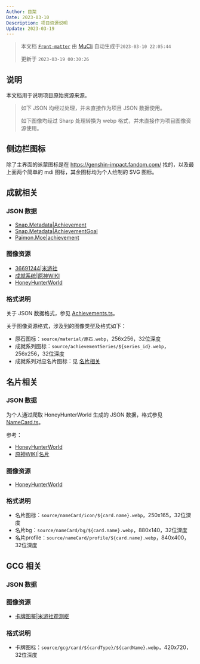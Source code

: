 ```yaml
---
Author: 目棃
Date: 2023-03-10
Description: 项目资源说明
Update: 2023-03-19
---
```


> 本文档 [`Front-matter`](https://github.com/BTMuli/Mucli#FrontMatter) 由 [MuCli](https://github.com/BTMuli/Mucli) 自动生成于`2023-03-10 22:05:44`
> 
> 更新于 `2023-03-19 00:30:26`

## 说明

本文档用于说明项目原始资源来源。

> 如下 JSON 均经过处理，并未直接作为项目 JSON 数据使用。
> 
> 如下图像均经过 Sharp 处理转换为 webp 格式，并未直接作为项目图像资源使用。

## 侧边栏图标

除了主界面的派蒙图标是在 https://genshin-impact.fandom.com/ 找的，以及最上面两个简单的 mdi 图标，其余图标均为个人绘制的 SVG 图标。

## 成就相关

### JSON 数据

- [Snap.Metadata|Achievement](https://github.com/DGP-Studio/Snap.Metadata/blob/main/Output/CHS/Achievement.json)
- [Snap.Metadata|AchievementGoal](https://github.com/DGP-Studio/Snap.Metadata/blob/main/Output/CHS/AchievementGoal.json)
- [Paimon.Moe|achievement](https://github.com/MadeBaruna/paimon-moe/blob/main/src/data/achievement/zh.json)

### 图像资源

- [36691244|米游社](https://www.miyoushe.com/ys/article/36691244)
- [成就系统|原神WIKI](https://wiki.biligame.com/ys/%E6%88%90%E5%B0%B1%E7%B3%BB%E7%BB%9F)
- [HoneyHunterWorld](https://genshin.honeyhunterworld.com/?lang=EN)

### 格式说明

关于 JSON 数据格式，参见 [Achievements.ts](https://github.com/BTMuli/Tauri.Genshin/blob/master/src/interface/Achievements.ts)。

关于图像资源格式，涉及到的图像类型及格式如下：

- 原石图标：`source/material/原石.webp`，256x256，32位深度
- 成就系列图标：`source/achievementSeries/${series_id}.webp`，256x256，32位深度
- 成就系列对应名片图标：见 [名片相关](#名片相关)

## 名片相关

### JSON 数据

为个人通过爬取 HoneyHunterWorld 生成的 JSON 数据，格式参见 [NameCard.ts](https://github.com/BTMuli/Tauri.Genshin/blob/master/src/interface/NameCard.ts)。

参考：

- [HoneyHunterWorld](https://genshin.honeyhunterworld.com/?lang=CHS)
- [原神WIKI|名片](https://wiki.biligame.com/ys/%E5%90%8D%E7%89%87)

### 图像资源

- [HoneyHunterWorld](https://genshin.honeyhunterworld.com/?lang=EN)

### 格式说明

- 名片图标：`source/nameCard/icon/${card.name}.webp`，250x165，32位深度
- 名片bg：`source/nameCard/bg/${card.name}.webp`，880x140，32位深度
- 名片profile：`source/nameCard/profile/${card.name}.webp`，840x400，32位深度

## GCG 相关

### JSON 数据

### 图像资源

- [卡牌图鉴|米游社观测枢](https://bbs.mihoyo.com/ys/obc/channel/map/231)

### 格式说明

- 卡牌图标：`source/gcg/card/${cardType}/${cardName}.webp`，420x720，32位深度

